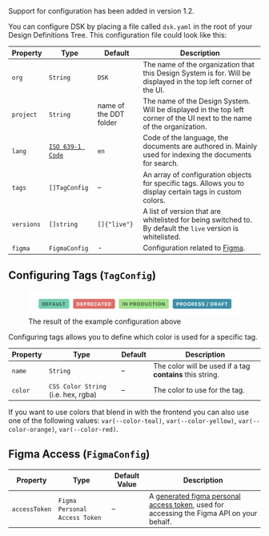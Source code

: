 <Banner title="Version Feature">
  Support for configuration has been added in version 1.2.
</Banner>

You can configure DSK by placing a file called `dsk.yaml` in the root of
your Design Definitions Tree. This configuration file could look like this:

<CodeBlock title="dsk.yaml">
<script>
org: ACME Corp.
project: Example
lang: en
tags:
  - name: production
    color: "#8DE381"
  - name: deprecated
    color: "#ED6666"
  - name: progress
    color: "#0091AB"
figma:
  accessToken: "83928-2ef48fd1-b2fd-5dc8-8e3f-97dbef8732"
</script>
</CodeBlock>

Property | Type | Default | Description
---|---|---|---|
`org` | `String` | `DSK` | The name of the organization that this Design System is for. Will be displayed in the top left corner of the UI.
`project` | `String` | name of the DDT folder | The name of the Design System. Will be displayed in the top left corner of the UI next to the name of the organization.
`lang` | [`ISO 639-1 Code`](https://en.wikipedia.org/wiki/ISO_639-1) | `en` | Code of the language, the documents are authored in. Mainly used for indexing the documents for search.
`tags` | `[]TagConfig` | – | An array of configuration objects for specific tags. Allows you to display certain tags in custom colors.
`versions` | `[]string` | `[]{"live"}` | A list of version that are whitelisted for being switched to. By default the `live` version is whitelisted.
`figma` | `FigmaConfig` | - | Configuration related to [Figma](https://www.figma.com/).

## Configuring Tags (`TagConfig`)

<figure>
  <img src="tags-example@2x.png">
  <figcaption>The result of the example configuration above</figcaption>
</figure>

Configuring tags allows you to define which color is used for a specific tag.

Property | Type | Default | Description
---|---|---|---|
`name` | `String` | – | The color will be used if a tag **contains** this string.
`color` | `CSS Color String` (i.e. hex, rgba) | – | The color to use for the tag.

<Banner title="Tip">
  If you want to use colors that blend in with the frontend you can also use one of the following values:
  <code>var(--color-teal)</code>, <code>var(--color-yellow)</code>,
  <code>var(--color-orange)</code>, <code>var(--color-red)</code>.
</Banner>

## Figma Access (`FigmaConfig`)

Property | Type | Default Value | Description
---|---|---|---|
`accessToken` | `Figma Personal Access Token` | – | A [generated figma personal access token](https://www.figma.com/developers/api#access-tokens), used for accessing the Figma API on your behalf.
